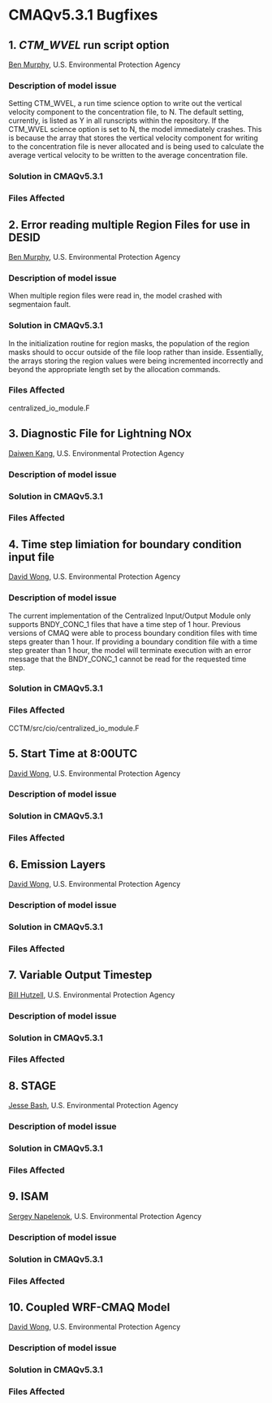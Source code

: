# CMAQv5.3.1 Bugfixes

## 1. *CTM_WVEL* run script option 
[Ben Murphy](mailto:Murphy.Ben@epa.gov), U.S. Environmental Protection Agency

### Description of model issue
Setting CTM_WVEL, a run time science option to write out the vertical velocity component to the concentration file, to N. 
The default setting, currently, is listed as Y in all runscripts within the repository. If the CTM_WVEL science option is set to N, 
the model immediately crashes. This is because the array that stores the vertical velocity component for writing to the concentration 
file is never allocated and is being used to calculate the average vertical velocity to be written to the average concentration file.

### Solution in CMAQv5.3.1

### Files Affected 

## 2. Error reading multiple Region Files for use in DESID 
[Ben Murphy](mailto:Murphy.Ben@epa.gov), U.S. Environmental Protection Agency

### Description of model issue
When multiple region files were read in, the model crashed with segmentaion fault.

### Solution in CMAQv5.3.1 
In the initialization routine for region masks, the population of the region masks should to occur outside of the file loop rather than inside. Essentially, the arrays storing the region values were being incremented incorrectly and beyond the appropriate length set by the allocation commands. 

### Files Affected 
centralized_io_module.F

## 3. Diagnostic File for Lightning NOx
[Daiwen Kang](mailto:Kang.Daiwen@epa.gov), U.S. Environmental Protection Agency

### Description of model issue

### Solution in CMAQv5.3.1

### Files Affected 

## 4. Time step limiation for boundary condition input file
[David Wong](mailto:Wong.David-C@epa.gov), U.S. Environmental Protection Agency

### Description of model issue
The current implementation of the Centralized Input/Output Module only supports BNDY_CONC_1 files that have a time step of 1 hour. 
Previous versions of CMAQ were able to process boundary condition files with time steps greater than 1 hour. If providing a 
boundary condition file with a time step greater than 1 hour, the model will terminate execution with an error message 
that the BNDY_CONC_1 cannot be read for the requested time step.

### Solution in CMAQv5.3.1

### Files Affected 
CCTM/src/cio/centralized_io_module.F


## 5. Start Time at 8:00UTC
[David Wong](mailto:Wong.David-C@epa.gov), U.S. Environmental Protection Agency

### Description of model issue

### Solution in CMAQv5.3.1

### Files Affected 


## 6. Emission Layers
[David Wong](mailto:Wong.David-C@epa.gov), U.S. Environmental Protection Agency

### Description of model issue

### Solution in CMAQv5.3.1

### Files Affected 


## 7. Variable Output Timestep
[Bill Hutzell](mailto:Hutzell.Bill@epa.gov), U.S. Environmental Protection Agency

### Description of model issue

### Solution in CMAQv5.3.1

### Files Affected 


## 8. STAGE
[Jesse Bash](mailto:Bash.Jesse@epa.gov), U.S. Environmental Protection Agency

### Description of model issue

### Solution in CMAQv5.3.1

### Files Affected 


## 9. ISAM
[Sergey Napelenok](mailto:Napelenok.Sergey@epa.gov), U.S. Environmental Protection Agency

### Description of model issue

### Solution in CMAQv5.3.1

### Files Affected 


## 10. Coupled WRF-CMAQ Model
[David Wong](mailto:Wong.David-C@epa.gov), U.S. Environmental Protection Agency

### Description of model issue

### Solution in CMAQv5.3.1

### Files Affected 


